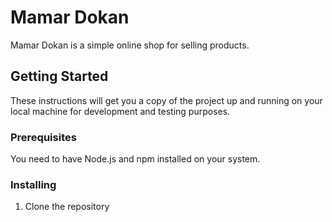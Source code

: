 # Mamar Dokan

Mamar Dokan is a simple online shop for selling products. 

## Getting Started

These instructions will get you a copy of the project up and running on your local machine for development and testing purposes.

### Prerequisites

You need to have Node.js and npm installed on your system.

### Installing

1. Clone the repository

   
